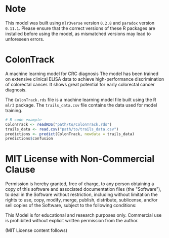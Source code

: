 # Note
This model was built using `mlr3verse` version `0.2.8` and `paradox` version `0.11.1`. Please ensure that the correct versions of these R packages are installed before using the model, as mismatched versions may lead to unforeseen errors.
# ColonTrack
A machine learning model for CRC diagnosis
The model has been trained on extensive clinical ELISA data to achieve high-performance discrimination of colorectal cancer. It shows great potential for early colorectal cancer diagnosis.

The `ColonTrack.rds` file is a machine learning model file built using the R `mlr3` package. The `trails_data.csv` file contains the data used for model training.
```r
# R code example
ColonTrack <- readRDS("path/to/ColonTrack.rds")
trails_data <- read.csv("path/to/trails_data.csv")
predictions <- predict(ColonTrack, newdata = trails_data)
predictions$confusion
```


# MIT License with Non-Commercial Clause

Permission is hereby granted, free of charge, to any person obtaining a copy
of this software and associated documentation files (the "Software"), to deal
in the Software without restriction, including without limitation the rights
to use, copy, modify, merge, publish, distribute, sublicense, and/or sell
copies of the Software, subject to the following conditions:

This Model is for educational and research purposes only. Commercial use is prohibited without explicit written permission from the author.

(MIT License content follows)
